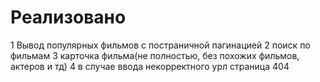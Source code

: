 # Реализовано
1 Вывод популярных фильмов с постраничной пагинацией
2 поиск по фильмам
3 карточка фильма(не полностью, без похожих фильмов, актеров и тд)
4 в случае ввода некорректного урл страница 404

 

